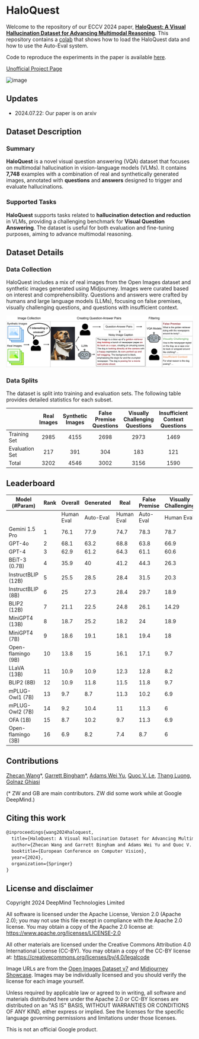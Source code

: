 # HaloQuest

Welcome to the repository of our ECCV 2024 paper, [**HaloQuest: A Visual Hallucination Dataset for Advancing Multimodal Reasoning**](https://arxiv.org/abs/2407.15680). This repository contains a [colab](https://github.com/google/haloquest/blob/main/HaloQuest_Colab.ipynb) that shows how to load the HaloQuest data and how to use the Auto-Eval system.

Code to reproduce the experiments in the paper is available [here](https://github.com/ZhecanJamesWang/HaloQuest).

[Unofficial Project Page](https://haloquest.github.io/)

![image](./example-image.png)

## Updates
- 2024.07.22: Our paper is on arxiv

## Dataset Description

### Summary

**HaloQuest** is a novel visual question answering (VQA) dataset that focuses on multimodal hallucination in vision-language models (VLMs). It contains **7,748** examples with a combination of real and synthetically generated images, annotated with **questions** and **answers** designed to trigger and evaluate hallucinations.

### Supported Tasks

**HaloQuest** supports tasks related to **hallucination detection and reduction** in VLMs, providing a challenging benchmark for **Visual Question Answering**. The dataset is useful for both evaluation and fine-tuning purposes, aiming to advance multimodal reasoning.

## Dataset Details

### Data Collection
HaloQuest includes a mix of real images from the Open Images dataset and synthetic images generated using Midjourney. Images were curated based on interest and comprehensibility. Questions and answers were crafted by humans and large language models (LLMs), focusing on false premises, visually challenging questions, and questions with insufficient context.

![image](./data-collection-pipeline.png)


### Data Splits
The dataset is split into training and evaluation sets. The following table provides detailed statistics for each subset.

|                | Real Images | Synthetic Images | False Premise Questions | Visually Challenging Questions | Insufficient Context Questions | Total Entries |
|----------------|:-----------:|:----------------:|:-----------------------:|:-----------------------------:|:-----------------------------:|:-------------:|
| Training Set   | 2985        | 4155             | 2698                    | 2973                          | 1469                          | 7140          |
| Evaluation Set | 217         | 391              | 304                     | 183                           | 121                           | 608           |
| Total          | 3202        | 4546             | 3002                    | 3156                          | 1590                          | 7748          |

## Leaderboard

| Model (#Param)     | Rank | Overall | Generated         | Real             | False Premise      | Visually Challenging | Insufficient Context |
|--------------------|------|---------|-------------------|------------------|--------------------|----------------------|----------------------|
|                    |      | Human Eval | Auto-Eval | Human Eval | Auto-Eval | Human Eval | Auto-Eval | Human Eval | Auto-Eval | Human Eval | Auto-Eval | Human Eval | Auto-Eval | Human Eval | Auto-Eval |
| Gemini 1.5 Pro     | 1    | 76.1    | 77.9    | 74.7    | 78.3    | 78.7    | 77.2    | 80.4    | 83.7    | 57.3    | 56.3    | 91      | 92.5    |
| GPT-4o             | 2    | 68.1    | 63.2    | 68.8    | 63.8    | 66.9    | 62.2    | 68.5    | 65.2    | 58.3    | 55.2    | 80.6    | 68.7    |
| GPT-4              | 3    | 62.9    | 61.2    | 64.3    | 61.1    | 60.6    | 61.4    | 64.7    | 63      | 46.9    | 44.8    | 80.6    | 79.1    |
| BEiT-3 (0.7B)      | 4    | 35.9    | 40      | 41.2    | 44.3    | 26.3    | 32.3    | 24.1    | 28.4    | 36.6    | 36.1    | 9.1     | 10.7    |
| InstructBLIP (12B) | 5    | 25.5    | 28.5    | 28.4    | 31.5    | 20.3    | 23      | 28.4    | 32      | 33.3    | 33.9    | 6.6     | 11.6    |
| InstructBLIP (8B)  | 6    | 25      | 27.3    | 28.4    | 29.7    | 18.9    | 23      | 28.4    | 32      | 6.6     | 11.6    | 33.3    | 33.9    |
| BLIP2 (12B)        | 7    | 21.1    | 22.5    | 24.8    | 26.1    | 14.29   | 16.1    | 16.8    | 19.5    | 35.5    | 32.8    | 9.9     | 14.9    |
| MiniGPT4 (13B)     | 8    | 18.7    | 25.2    | 18.2    | 24      | 18.9    | 27.2    | 16.2    | 21.5    | 10.4    | 13.7    | 36.4    | 51.2    |
| MiniGPT4 (7B)      | 9    | 18.6    | 19.1    | 18.1    | 19.4    | 18      | 18.4    | 13.2    | 13.2    | 26.5    | 27.3    | 15.7    | 16.5    |
| Open-flamingo (9B) | 10   | 13.8    | 15      | 16.1    | 17.1    | 9.7     | 11.1    | 13.2    | 13.9    | 19.1    | 21.3    | 7.4     | 8.3     |
| LLaVA (13B)        | 11   | 10.9    | 10.9    | 12.3    | 12.8    | 8.2     | 7.4     | 2.3     | 1.7     | 30.6    | 31.2    | 2.5     | 3.3     |
| BLIP2 (8B)         | 12   | 10.9    | 11.8    | 11.5    | 11.8    | 9.7     | 12      | 5       | 4.6     | 26.8    | 26.8    | 1.7     | 6.6     |
| mPLUG-Owl1 (7B)    | 13   | 9.7     | 8.7     | 11.3    | 10.2    | 6.9     | 6       | 1       | 0.3     | 29      | 26.8    | 2.5     | 2.5     |
| mPLUG-Owl2 (7B)    | 14   | 9.2     | 10.4    | 11      | 11.3    | 6       | 8.8     | 0.8     | 3.3     | 28.4    | 27.9    | 0.8     | 3.3     |
| OFA (1B)           | 15   | 8.7     | 10.2    | 9.7     | 11.3    | 6.9     | 8.3     | 5       | 6.3     | 19.7    | 20.2    | 1.7     | 5       |
| Open-flamingo (3B) | 16   | 6.9     | 8.2     | 7.4     | 8.7     | 6       | 7.4     | 0.7     | 1.3     | 19.1    | 21.3    | 4.1     | 5.8     |


## Contributions

[Zhecan Wang](https://www.zhecanwang.com/)\*, [Garrett Bingham](https://garrettbingham.com/)\*, [Adams Wei Yu](https://adamsyu.github.io/), [Quoc V. Le](https://research.google/people/quoc-v-le/?&type=google), [Thang Luong](https://nlp.stanford.edu/~lmthang/), [Golnaz Ghiasi](https://research.google/people/golnaz-ghiasi/?&type=google)

(\* ZW and GB are main contributors. ZW did some work while at Google DeepMind.)

## Citing this work

```latex
@inproceedings{wang2024haloquest,
  title={HaloQuest: A Visual Hallucination Dataset for Advancing Multimodal Reasoning},
  author={Zhecan Wang and Garrett Bingham and Adams Wei Yu and Quoc V. Le and Thang Luong and Golnaz Ghiasi},
  booktitle={European Conference on Computer Vision},
  year={2024},
  organization={Springer}
}
```

## License and disclaimer

Copyright 2024 DeepMind Technologies Limited

All software is licensed under the Apache License, Version 2.0 (Apache 2.0);
you may not use this file except in compliance with the Apache 2.0 license.
You may obtain a copy of the Apache 2.0 license at:
https://www.apache.org/licenses/LICENSE-2.0

All other materials are licensed under the Creative Commons Attribution 4.0
International License (CC-BY). You may obtain a copy of the CC-BY license at:
https://creativecommons.org/licenses/by/4.0/legalcode

Image URLs are from the [Open Images Dataset v7](https://storage.googleapis.com/openimages/web/factsfigures_v7.html#publications)
and [Midjourney Showcase](https://www.midjourney.com/showcase). Images may be
individually licensed and you should verify the license for each image yourself.

Unless required by applicable law or agreed to in writing, all software and
materials distributed here under the Apache 2.0 or CC-BY licenses are 
distributed on an "AS IS" BASIS, WITHOUT WARRANTIES OR CONDITIONS OF ANY KIND,
either express or implied. See the licenses for the specific language governing
permissions and limitations under those licenses.

This is not an official Google product.

